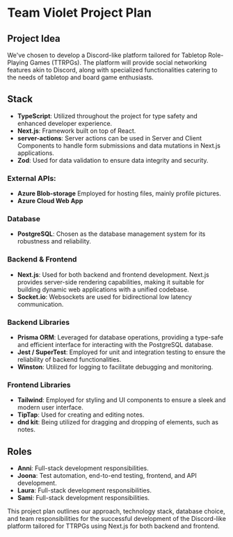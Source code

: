# Team Violet Project Plan

## Project Idea

We've chosen to develop a Discord-like platform tailored for Tabletop Role-Playing Games (TTRPGs). The platform will provide social networking features akin to Discord, along with specialized functionalities catering to the needs of tabletop and board game enthusiasts.

## Stack

- **TypeScript**: Utilized throughout the project for type safety and enhanced developer experience.
- **Next.js**: Framework built on top of React.
- **server-actions**: Server actions can be used in Server and Client Components to handle form submissions and data mutations in Next.js applications.
- **Zod**: Used for data validation to ensure data integrity and security.

### External APIs:

- **Azure Blob-storage** Employed for hosting files, mainly profile pictures.
- **Azure Cloud Web App**

### Database

- **PostgreSQL**: Chosen as the database management system for its robustness and reliability.

### Backend & Frontend

- **Next.js**: Used for both backend and frontend development. Next.js provides server-side rendering capabilities, making it suitable for building dynamic web applications with a unified codebase.
- **Socket.io**: Websockets are used for bidirectional low latency communication.

### Backend Libraries

- **Prisma ORM**: Leveraged for database operations, providing a type-safe and efficient interface for interacting with the PostgreSQL database.
- **Jest / SuperTest**: Employed for unit and integration testing to ensure the reliability of backend functionalities.
- **Winston**: Utilized for logging to facilitate debugging and monitoring.

### Frontend Libraries

- **Tailwind**: Employed for styling and UI components to ensure a sleek and modern user interface.
- **TipTap**: Used for creating and editing notes.
- **dnd kit**: Being utilized for dragging and dropping of elements, such as notes.

## Roles

- **Anni**: Full-stack development responsibilities.
- **Joona**: Test automation, end-to-end testing, frontend, and API development.
- **Laura**: Full-stack development responsibilities.
- **Sami**: Full-stack development responsibilities.

This project plan outlines our approach, technology stack, database choice, and team responsibilities for the successful development of the Discord-like platform tailored for TTRPGs using Next.js for both backend and frontend.
